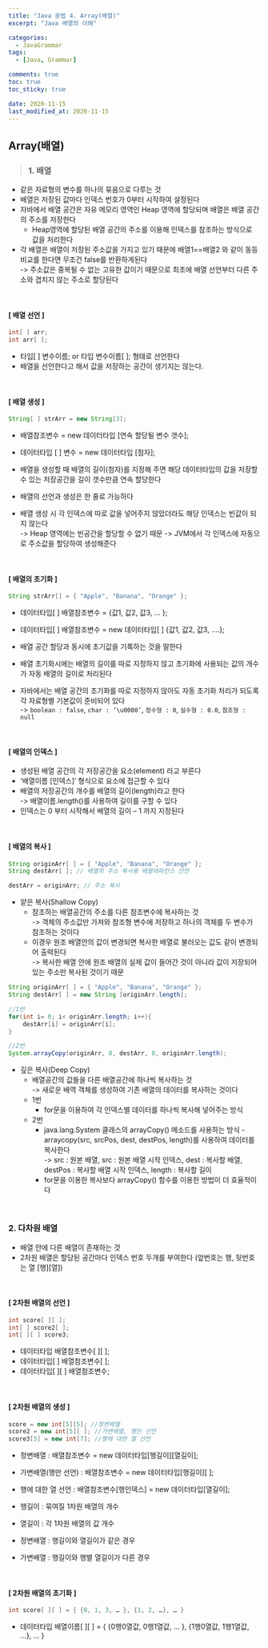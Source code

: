 ```yaml
---
title: "Java 문법 4. Array(배열)"
excerpt: "Java 배열의 이해"

categories:
  - JavaGrammar
tags:
  - [Java, Grammar]

comments: true
toc: true
toc_sticky: true

date: 2020-11-15
last_modified_at: 2020-11-15
---
```


## Array(배열)

> ### 1. 배열

- 같은 자료형의 변수를 하나의 묶음으로 다루는 것
- 배열은 저장된 값마다 인덱스 번호가 0부터 시작하여 설정된다
- 자바에서 배열 공간은 자유 메모리 영역인 Heap 영역에 할당되며 배열은 배열 공간의 주소를 저장한다
  - Heap영역에 할당된 배열 공간의 주소를 이용해 인덱스를 참조하는 방식으로 값을 처리한다
- 각 배열은 배열이 저장된 주소값을 가지고 있기 때문에 배열1==배열2 와 같이 동등 비교를 한다면 무조건 false를 반환하게된다  
   -> 주소값은 중복될 수 없는 고유한 값이기 때문으로 최초에 배열 선언부터 다른 주소와 겹치지 않는 주소로 할당된다

<br>

#### [ 배열 선언 ]

```java
int[ ] arr;
int arr[ ];
```

- 타입[ ] 변수이름; or 타입 변수이름[ ]; 형태로 선언한다
- 배열을 선언한다고 해서 값을 저장하는 공간이 생기지는 않는다.

<br>

#### [ 배열 생성 ]

```java
String[ ] strArr = new String[3];
```

- 배열참조변수 = new 데이터타입 [연속 할당될 변수 갯수];
- 데이터타입 [ ] 변수 = new 데이터타입 \[첨자];

- 배열을 생성할 때 배열의 길이(첨자)를 지정해 주면 해당 데이터타입의 값을 저장할 수 있는 저장공간을 길이 갯수만큼 연속 할당한다
- 배열의 선언과 생성은 한 줄로 가능하다

- 배열 생성 시 각 인덱스에 따로 값을 넣어주지 않았더라도 해당 인덱스는 빈값이 되지 않는다  
  -> Heap 영역에는 빈공간을 할당할 수 없기 때문
  -> JVM에서 각 인덱스에 자동으로 주소값을 할당하여 생성해준다

<br>

#### [ 배열의 초기화 ]

```java
String strArr[] = { "Apple", "Banana", "Orange" };
```

- 데이터타입[ ] 배열참조변수 = {값1, 값2, 값3, … };
- 데이터타입[ ] 배열참조변수 = new 데이터타입[ ] {값1, 값2, 값3, ….};

- 배열 공간 할당과 동시에 초기값을 기록하는 것을 말한다
- 배열 초기화시에는 배열의 길이를 따로 지정하지 않고 초기화에 사용되는 값의 개수가 자동 배열의 길이로 처리된다
- 자바에서는 배열 공간의 초기화를 따로 지정하지 않아도 자동 초기화 처리가 되도록 각 자료형별 기본값이 준비되어 있다  
   -> `boolean : false`, `char : ‘\u0000’`, `정수형 : 0`, `실수형 : 0.0`, `참조형 : null`

<br>

#### [ 배열의 인덱스 ]

- 생성된 배열 공간의 각 저장공간을 요소(element) 라고 부른다
- ‘배열이름 \[인덱스]’ 형식으로 요소에 접근할 수 있다
- 배열의 저장공간의 개수를 배열의 길이(length)라고 한다  
   -> 배열이름.length()를 사용하여 길이를 구할 수 있다
- 인덱스는 0 부터 시작해서 배열의 길이 – 1 까지 지정된다

<br>

#### [ 배열의 복사 ]

```java
String originArr[ ] = { "Apple", "Banana", "Orange" };
String destArr[ ]; // 배열의 주소 복사용 배열레퍼런스 선언

destArr = originArr; // 주소 복사
```

- 얕은 복사(Shallow Copy)
  - 참조하는 배열공간의 주소를 다른 참조변수에 복사하는 것  
    -> 객체의 주소값만 가져와 참조형 변수에 저장하고 하나의 객체를 두 변수가 참조하는 것이다
  - 이경우 원조 배열안의 값이 변경되면 복사한 배열로 불러오는 값도 같이 변경되어 출력된다  
    -> 복사한 배열 안에 원조 배열의 실제 값이 들어간 것이 아니라 값이 저장되어있는 주소만 복사된 것이기 때문

```java
String originArr[ ] = { "Apple", "Banana", "Orange" };
String destArr[ ] = new String [originArr.length];

//1번
for(int i= 0; i< originArr.length; i++){
    destArr[i] = originArr[i];
}

//2번
System.arrayCopy(originArr, 0, destArr, 0, originArr.length);
```

- 깊은 복사(Deep Copy)
  - 배열공간의 값들을 다른 배열공간에 하나씩 복사하는 것  
    -> 새로운 배역 객체를 생성하여 기존 배열의 데이터를 복사하는 것이다
  - 1번
    - for문을 이용하여 각 인덱스별 데이터를 하나씩 복사해 넣어주는 방식
  - 2번
    - java.lang.System 클래스의 arrayCopy() 메소드를 사용하는 방식 - arraycopy(src, srcPos, dest, destPos, length)를 사용하여 데이터를 복사한다  
       -> src : 원본 배열, src : 원본 배열 시작 인덱스, dest : 복사할 배열, destPos : 복사할 배열 시작 인덱스,
      length : 복사할 길이
    - for문을 이용한 복사보다 arrayCopy() 함수를 이용한 방법이 더 효율적이다

<br>

### 2. 다차원 배열

- 배열 안에 다른 배열이 존재하는 것
- 2차원 배열은 할당된 공간마다 인덱스 번호 두개를 부여한다 (앞번호는 행, 뒷번호는 열 \[행][열])

<br>

#### [ 2차원 배열의 선언 ]

```java
int score[ ][ ];
int[ ] score2[ ];
int[ ][ ] score3;
```

- 데이터타입 배열참조변수[ ][ ];
- 데이터타입[ ] 배열참조변수[ ];
- 데이터타입[ ][ ] 배열참조변수;

<br>

#### [ 2차원 배열의 생성 ]

```java
score = new int[5][5]; //정변배열
score2 = new int[5][ ]; //가변배열, 행만 선언
score3[5] = new int[7]; //행에 대한 열 선언
```

- 정변배열 : 배열참조변수 = new 데이터타입\[행길이][열길이];
- 가변배열(행만 선언) : 배열참조변수 = new 데이터타입\[행길이][ ];
- 행에 대한 열 선언 : 배열참조변수\[행인덱스] = new 데이터타입\[열길이];

- 행길이 : 묶여질 1차원 배열의 개수
- 열길이 : 각 1차원 배열의 값 개수
- 정변배열 : 행길이와 열길이가 같은 경우
- 가변배열 : 행길이와 행별 열길이가 다른 경우

<br>

#### [ 2차원 배열의 초기화 ]

```java
int score[ ][ ] = { {0, 1, 3, … }, {1, 2, …}, … }
```

- 데이터타입 배열이름[ ][ ] = { {0행0열값, 0행1열값, … }, {1행0열값, 1행1열값, …}, … }
